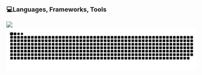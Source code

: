 
<!--
**BuseDuran/BuseDuran** is a ✨ _special_ ✨ repository because its `README.md` (this file) appears on your GitHub profile.

Here are some ideas to get you started:

- 🔭 I’m currently working on ...
- 🌱 I’m currently learning ...
- 👯 I’m looking to collaborate on ...
- 🤔 I’m looking for help with ...
- 💬 Ask me about ...
- 📫 How to reach me: ...
- 😄 Pronouns: ...
- ⚡ Fun fact: ...
-->
### 💻Languages, Frameworks, Tools


  <a href="https://skillicons.dev">
    <img src="https://skillicons.dev/icons?i=cs,dotnet,go,nodejs,js,vscode,visualstudio" />
  </a>
<picture>
  <source media="(prefers-color-scheme: dark)" srcset="https://raw.githubusercontent.com/buwud/buwud/output/github-contribution-grid-snake-dark.svg" />
  <source media="(prefers-color-scheme: light)" srcset="https://raw.githubusercontent.com/buwud/buwud/output/github-contribution-grid-snake.svg" />
  <img alt="github-snake" src="https://raw.githubusercontent.com/buwud/buwud/output/github-contribution-grid-snake.svg" />
</picture>
